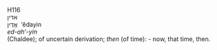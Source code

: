 <body>
  <p>H116<br>  אדין  <br> אֱדַיִן  ‎  ‘ĕdayin  <br><i>ed-ah‘-yin </i><br>(Chaldee); of uncertain derivation; <i>then</i> (of time): - now, that time, then.<br></p>
 </body>